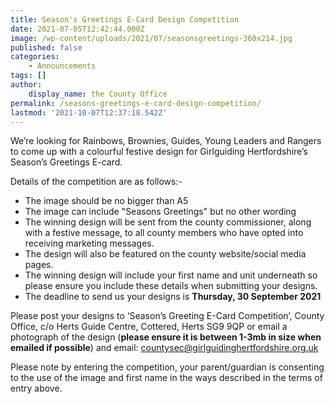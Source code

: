```yaml
---
title: Season's Greetings E-Card Design Competition
date: 2021-07-05T12:42:44.000Z
image: /wp-content/uploads/2021/07/seasonsgreetings-360x214.jpg
published: false
categories:
    - Announcements
tags: []
author:
    display_name: the County Office
permalink: /seasons-greetings-e-card-design-competition/
lastmod: '2021-10-07T12:37:18.542Z'
---
```

We’re looking for Rainbows, Brownies, Guides, Young Leaders and Rangers to come up with a colourful festive design for Girlguiding Hertfordshire’s Season’s Greetings E-card.

Details of the competition are as follows:-
<ul>
 	<li>The image should be no bigger than A5</li>
 	<li>The image can include "Seasons Greetings" but no other wording</li>
 	<li>The winning design will be sent from the county commissioner, along with a festive message, to all county members who have opted into receiving marketing messages.</li>
 	<li>The design will also be featured on the county website/social media pages.</li>
 	<li>The winning design will include your first name and unit underneath so please ensure you include these details when submitting your designs.</li>
 	<li>The deadline to send us your designs is <strong>Thursday, 30 September 2021</strong></li>
</ul>
Please post your designs to ‘Season’s Greeting E-Card Competition’, County Office, c/o Herts Guide Centre, Cottered, Herts SG9 9QP or email a photograph of the design (<strong>please ensure it is between 1-3mb in size when emailed if possible</strong>) and email: <a href="mailto:countysec@girlguidinghertfordshire.org.uk">countysec@girlguidinghertfordshire.org.uk</a>

Please note by entering the competition, your parent/guardian is consenting to the use of the image and first name in the ways described in the terms of entry above.
